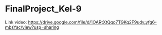 # FinalProject_Kel-9

Link video:
https://drive.google.com/file/d/1OARtXtQqo7TGKq2F9udv_yfg6-mbsYac/view?usp=sharing

